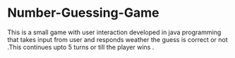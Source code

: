 # Number-Guessing-Game
This is a small game with user interaction developed in java programming that takes input from user and responds weather the guess is correct or not .This continues upto 5 turns or till the player wins .

